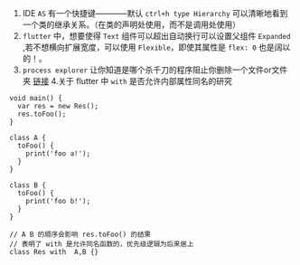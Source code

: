 1. IDE `AS` 有一个快捷键————默认 `ctrl+h type Hierarchy` 可以清晰地看到一个类的继承关系。（在类的声明处使用，而不是调用处使用）
2. `flutter` 中，想要使得 `Text` 组件可以超出自动换行可以设置父组件 `Expanded` ,若不想横向扩展宽度，可以使用 `Flexible`，即使其属性是 `flex: 0` 也是阔以的！。
3. `process explorer` 让你知道是哪个杀千刀的程序阻止你删除一个文件or文件夹 [链接](https://superuser.com/questions/1333118/cant-delete-empty-folder-because-it-is-used)
4.关于 flutter 中 `with` 是否允许内部属性同名的研究
```
void main() {
  var res = new Res();
  res.toFoo();
}

class A {
  toFoo() {
    print('foo a!');
  }
}

class B {
  toFoo() {
    print('foo b!');
  }
}

// A B 的顺序会影响 res.toFoo() 的结果
// 表明了 with 是允许同名函数的，优先级逻辑为后来居上
class Res with  A,B {}
```
